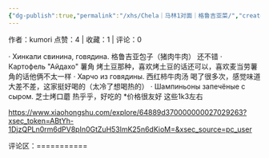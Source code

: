 ```yaml
---
{"dg-publish":true,"permalink":"/xhs/Chela｜马林1对面｜格鲁吉亚菜/","created":"2025-03-17T22:13:52.283+08:00","updated":"2025-03-17T22:13:52.283+08:00"}
---
```


作者：kumori
点赞：4   |   收藏：1   |   评论：0

· Хинкали свинина, говядина. 格鲁吉亚包子（猪肉牛肉） 还不错
· Картофель "Айдахо" 薯角 烤土豆那种，喜欢烤土豆的话还可以，喜欢麦当劳薯角的话他俩不太一样
· Харчо из говядины. 西红柿牛肉汤 喝了很多次，感觉味道大差不差，这家挺好喝的（太冷了想喝热的）
· Шампиньоны запечёные с сыром. 芝士烤口蘑 热乎乎，好吃的
*价格很友好 这些1k3左右

https://www.xiaohongshu.com/explore/64889d370000000027029263?xsec_token=ABtYh-1DjzQPLn0rm6dPV8pIn0GtZuH53lmK25n6dKioM=&xsec_source=pc_user

评论区：===========

